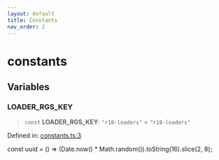 ```yaml
---
layout: default
title: Constants
nav_order: 2
---
```


# constants

## Variables

### LOADER\_RGS\_KEY

> `const` **LOADER\_RGS\_KEY**: `"r18-loaders"` = `"r18-loaders"`

Defined in: [constants.ts:3](https://github.com/react18-tools/turborepo-template/blob/ea88da196b17aa6f211bbe337a4bbcd41d62a495/lib/src/constants.ts#L3)

const uuid = () =\> (Date.now() * Math.random()).toString(16).slice(2, 8);
